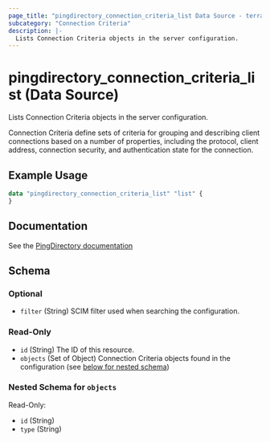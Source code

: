 ```yaml
---
page_title: "pingdirectory_connection_criteria_list Data Source - terraform-provider-pingdirectory"
subcategory: "Connection Criteria"
description: |-
  Lists Connection Criteria objects in the server configuration.
---
```


# pingdirectory_connection_criteria_list (Data Source)

Lists Connection Criteria objects in the server configuration.

Connection Criteria define sets of criteria for grouping and describing client connections based on a number of properties, including the protocol, client address, connection security, and authentication state for the connection.

## Example Usage

```terraform
data "pingdirectory_connection_criteria_list" "list" {
}
```

## Documentation
See the [PingDirectory documentation](https://docs.pingidentity.com/r/en-us/pingdirectory-93/pd_sec_connection_criteria)

<!-- schema generated by tfplugindocs -->
## Schema

### Optional

- `filter` (String) SCIM filter used when searching the configuration.

### Read-Only

- `id` (String) The ID of this resource.
- `objects` (Set of Object) Connection Criteria objects found in the configuration (see [below for nested schema](#nestedatt--objects))

<a id="nestedatt--objects"></a>
### Nested Schema for `objects`

Read-Only:

- `id` (String)
- `type` (String)

